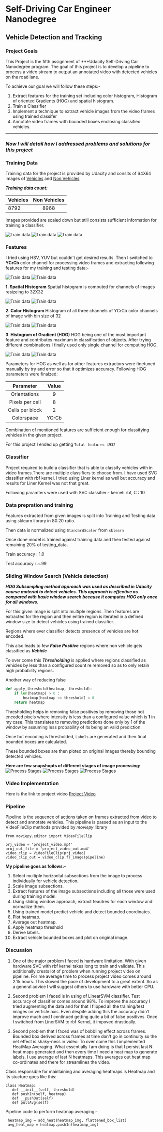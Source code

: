 
# Self-Driving Car Engineer Nanodegree

## Vehicle Detection and Tracking

### Project Goals

This Project is the fifth assignment of ***Udacity Self-Driving Car Nanodegree program. The goal of this project is to develop a pipeline to process a video stream to output an annotated video with detected vehicles on the road lane.

To achieve our goal we will follow these steps:-

1.  Extract features for the training set including color histogram, Histogram of oriented Gradients (HOG) and spatial histogram.
1. Train a Classifier
1. Implement a technique to extract vehicle images from the video frames using trained classifer 
1. Annotate video frames with bounded boxes enclosing classified vehicles.

---

### *Now I will detail how I addressed problems and solutions for this project*

### Training Data

Training data for the project is provided by Udacity and consits of 64X64 images of [Vehicles](https://s3.amazonaws.com/udacity-sdc/Vehicle_Tracking/vehicles.zip) and [Non Vehicles](https://s3.amazonaws.com/udacity-sdc/Vehicle_Tracking/non-vehicles.zip)

***Training data count:***

| Vehicles     | Non Vehicles |
|--------------|:------------:|
| 8792 | 8968 |
Images provided are scaled down but still consists sufficient information for training a classifier.

![Train data](./output_images/train_data.png)
![Train data](./output_images/train_data_1.png)
![Train data](./output_images/train_data_2.png)

### Features

I tried using HSV, YUV but couldn't get desired results. Then I switched to **YCrCb** color channel for processing video frames and extracting following features for my training and testing data:-

![Train data](./output_images/train_YCrCb.png)
![Train data](./output_images/train_YCrCb_1.png)


**1. Spatial Histogram**
Spatial histogram is computed for channels of images resizeing to 32X32

![Train data](./output_images/spatial_bin_1.png)
![Train data](./output_images/spatial_bin_2.png)
    
**2. Color Histogram**
Histogram of all three channels of YCrCb color channels of image with bin size of 32

![Train data](./output_images/color_hist_1.png)
![Train data](./output_images/color_hist_2.png)


**3.  Histogram of Gradient (HOG)**
HOG being one of the most important feature and contributes maximum in classification of objects. After trying different combinations I finally used only single channel for computing HOG.

![Train data](./output_images/hog_img_1.png)
![Train data](./output_images/hog_img_2.png)

Parameters for HOG as well as for other features extractors were finetuned manually by try and error so that it optimizes accuracy. Following HOG parameters were finalzed:

|    Parameter    | Value |
|:---------------:|:-----:|
| Orientations    | 9     |
| Pixels per cell | 8     |
| Cells per block | 2     |
| Colorspace      | YCrCb |


Combination of mentioned features are sufficient enough for classifying vehicles in the given project.

For this project I ended up getting `Total features 4932`


### Classifier

Project required to build a classifier that is able to classify vehicles with in video frames.There are multiple classifiers to choose from. I have used SVC classifier with rbf kernel. I tried using Liner kernel as well but accuracy and results for Liner Kernel was not that great. 

Following paramters were used with SVC classifier:- kernel: rbf, C : 10

### Data prepration and training

Features extracted from given images is split into Training and Testing data using sklearn library in 80:20 ratio.

Then data is normalized using `StandardScaler` from `sklearn`

Once done model is trained against training data and then tested against remaining 20% of testing_data.

   Train accuracy :  1.0
   
   Test accuracy  :  ~.99
   
   
### Sliding Window Search (Vehicle detection)

***HOG Subsampling method approach was used as described in Udacity course material to detect vehicles. This approach is effective as compared with basic window search because it computes HOG only once for all windows.***

For this given image is split into multiple regions. Then features are extracted for the region and then entire region is iterated in a defined window size to detect vehicles using trained classifier. 

Regions where ever classifier detects presence of vehicles are hot encoded. 

This also leads to few ***False Positive*** regions where non vehicle gets classified as ***Vehicle***

To over come this ***Thresholding*** is applied where regions classified as vehicles by less than a configured count re removed so as to only retain high probability regions.

Another way of reducing false

```Python
def apply_threshold(heatmap, threshold):
    if len(heatmap) > 0 :
        heatmap[heatmap <= threshold] = 0
    return heatmap
```


Thresholding helps in removing false positives by removing those hot encoded pixels where intensity is less than a configured value which is **1** in my case. This translates to removing predictions done only by 1 of the window by assuming less probability of its being an valid prediction.


Once hot encoding is thresholded, `Labels` are generated and then final bounded boxes are calculated.

These bounded boxes are then ploted on original images thereby bounding detected vehicles.

**Here are few snapshopts of different stages of image processing:**
![Process Stages](./output_images/process_layers_1.png)
![Process Stages](./output_images/process_layers_2.png)
![Process Stages](./output_images/process_layers_3.png)


### Video Implementation


Here is the link to project video [Project Video](./project_video_out.mp4)


   
### Pipeline

Pipeline is the sequence of actions taken on frames extracted from video to detect and annotate vehicles. This pipeline is passed as an input to the VideoFileClip methods provided by *moviepy* library

```
from moviepy.editor import VideoFileClip
```

```
prj_video = 'project_video.mp4'
proj_out_file = 'project_video_out.mp4'
video_clip = VideoFileClip(prj_video)
video_clip_out = video_clip.fl_image(pipeline)
```
 
**My pipeline goes as follows:-**

1. Select multiple horizontal subsections from the image to process individually for vehicle detection.
2. Scale image subsections.
3. Extract features of the image subsections including all those were used during training model.
4. Using sliding window approach, extract feautres for each window and normalize them.
5. Using trained model predict vehicle and detect bounded coordinates.
6. Plot heatmap.
7. Average out heatmap.
8. Apply heatmap threshold
9. Derive labels.
10. Extract vehicle bounded boxes and plot on original image. 


### Discussion

1. One of the major problem I faced is hardware limitation. With given hardware SVC with rbf kernel takes long to train and validate. This additionally creats lot of problem when running project video on pipeline. 
    For me average time to process project video comes around 2.15 hours. This slowed the pace of development to a great extent. So as a general advice I will suggest others to use hardware with better CPU.

2. Second problem I faced is in using of LinearSVM classifier. Test accuracy of classifier comes around 98%. To improve the accuracy I tried augmenting the data and for that I flipped all the training/test images on verticle axis. Even despite adding this the accuracy didn't improve much and I continued getting quite a bit of false positives.
    Once I switched from LinerSVM to rbf Kernel, it impoved drastically.
    
3. Second problem that I faced was of bobbling effect across frames. Bounded box derived across frames at time don't go in continuity so the net effect is shaky-ness in video.
 To over come this I implemented HeatMap Averaging. What essentially I am doing is that I persist last N heat maps generated and then every time I need a heat map to generate labels, I use average of last N heatmaps. This averages out heat map co-ordinates and there for streamlines the video.
 
 Class responsible for maintaining and averaging heatmaps is Heatmap and its stucture goes like this:-
 
 ```
class Heatmap:    
    def __init__(self, threshold)
    def pushIn(self, heatmap)
    def __pushOut(self)
    def pullAvg(self)
  ```
  
  Pipeline code to perform heatmap averaging:-
  ```
   heatmap_img = add_heat(heatmap_img, flattened_box_list)
   avg_heat_map = heatmap.pushIn(heatmap_img)

  ```






